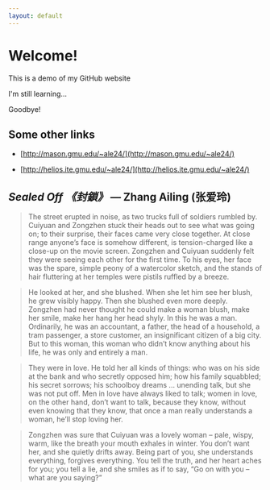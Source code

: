 ```yaml
---
layout: default
---
```


# Welcome!

This is a demo of my GitHub website

I'm still learning...

Goodbye!

## Some other links

- [http://mason.gmu.edu/~ale24/](http://mason.gmu.edu/~ale24/)

- [http://helios.ite.gmu.edu/~ale24/](http://helios.ite.gmu.edu/~ale24/)

## *Sealed Off 《封鎖》* — Zhang Ailing (张爱玲)

> The street erupted in noise, as two trucks full of soldiers rumbled by. Cuiyuan and Zongzhen stuck their heads out to see what was going on; to their surprise, their faces came very close together. At close range anyone’s face is somehow different, is tension-charged like a close-up on the movie screen. Zongzhen and Cuiyuan suddenly felt they were seeing each other for the first time. To his eyes, her face was the spare, simple peony of a watercolor sketch, and the stands of hair fluttering at her temples were pistils ruffled by a breeze.

> He looked at her, and she blushed. When she let him see her blush, he grew visibly happy. Then she blushed even more deeply.
Zongzhen had never thought he could make a woman blush, make her smile, make her hang her head shyly. In this he was a man. Ordinarily, he was an accountant, a father, the head of a household, a tram passenger, a store customer, an insignificant citizen of a big city. But to this woman, this woman who didn’t know anything about his life, he was only and entirely a man.

> They were in love. He told her all kinds of things: who was on his side at the bank and who secretly opposed him; how his family squabbled; his secret sorrows; his schoolboy dreams … unending talk, but she was not put off. Men in love have always liked to talk; women in love, on the other hand, don’t want to talk, because they know, without even knowing that they know, that once a man really understands a woman, he’ll stop loving her.

> Zongzhen was sure that Cuiyuan was a lovely woman – pale, wispy, warm, like the breath your mouth exhales in winter. You don’t want her, and she quietly drifts away. Being part of you, she understands everything, forgives everything. You tell the truth, and her heart aches for you; you tell a lie, and she smiles as if to say, “Go on with you – what are you saying?”
